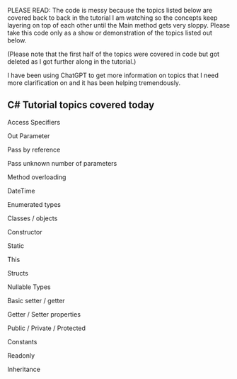 PLEASE READ: 
The code is messy because the topics listed below are covered back to back in the tutorial I am watching so the concepts keep layering on top of each other until the Main method gets very sloppy. Please take this code only as a show or demonstration of the topics listed out below.

(Please note that the first half of the topics were covered in code but got deleted as I got further along in the tutorial.)

I have been using ChatGPT to get more information on topics that I need more clarification on and it has been helping tremendously.

C# Tutorial topics covered today 
--------------------------------

Access Specifiers

Out Parameter

Pass by reference

Pass unknown number of parameters

Method overloading

DateTime

Enumerated types

Classes / objects

Constructor

Static

This

Structs

Nullable Types

Basic setter / getter

Getter / Setter properties

Public / Private / Protected

Constants

Readonly

Inheritance

